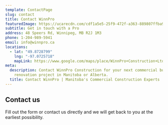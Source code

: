 ```yaml
---
template: ContactPage
slug: contact
title: Contact WinnPro
featuredImage: https://ucarecdn.com/cdf1a5e5-25f9-472f-a363-889807ffba97/
subtitle: Get in touch with a Pro
address: 48 Speers Rd, Winnipeg, MB R2J 1M3
phone: 1-204-989-5941
email: info@winnpro.ca
locations:
  - lat: "49.8728799"
    lng: "-97.0725718"
    mapLink: https://www.google.com/maps/place/WinnPro+Construction+Ltd/@49.8728799,-97.0725718,15z/data=!4m5!3m4!1s0x0:0x695df3daa08feddb!8m2!3d49.8728799!4d-97.0725718
meta:
  description: Contact WinnPro Construction for your next commercial building or
    renovation project in Manitoba or Alberta.
  title: Contact WinnPro | Manitoba's Commercial Construction Experts
---
```

## Contact us

Fill out the form or contact us directly and we will get back to you at the earliest possibility.